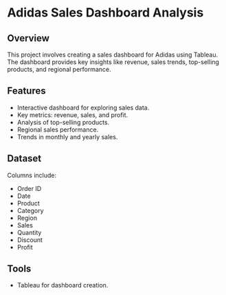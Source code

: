 # Adidas Sales Dashboard Analysis

## Overview
This project involves creating a sales dashboard for Adidas using Tableau. The dashboard provides key insights like revenue, sales trends, top-selling products, and regional performance.

## Features
- Interactive dashboard for exploring sales data.
- Key metrics: revenue, sales, and profit.
- Analysis of top-selling products.
- Regional sales performance.
- Trends in monthly and yearly sales.

## Dataset
Columns include:
- Order ID
- Date
- Product
- Category
- Region
- Sales
- Quantity
- Discount
- Profit

## Tools
- Tableau for dashboard creation.
